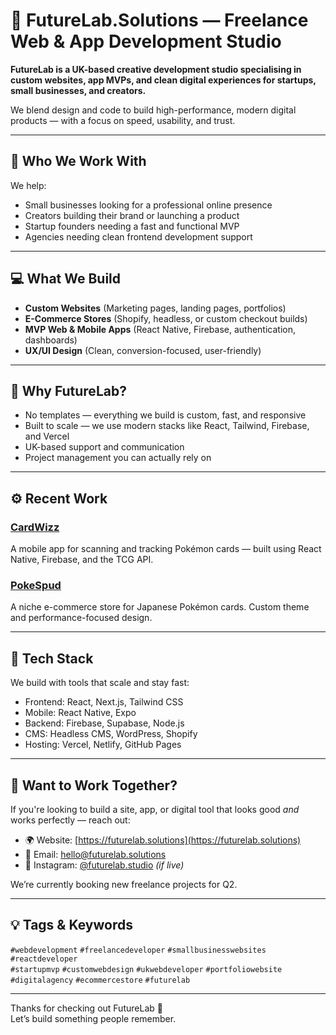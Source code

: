 # 🚀 FutureLab.Solutions — Freelance Web & App Development Studio

**FutureLab is a UK-based creative development studio specialising in custom websites, app MVPs, and clean digital experiences for startups, small businesses, and creators.**

We blend design and code to build high-performance, modern digital products — with a focus on speed, usability, and trust.

---

## 🌟 Who We Work With

We help:
- Small businesses looking for a professional online presence
- Creators building their brand or launching a product
- Startup founders needing a fast and functional MVP
- Agencies needing clean frontend development support

---

## 💻 What We Build

- **Custom Websites** (Marketing pages, landing pages, portfolios)  
- **E-Commerce Stores** (Shopify, headless, or custom checkout builds)  
- **MVP Web & Mobile Apps** (React Native, Firebase, authentication, dashboards)  
- **UX/UI Design** (Clean, conversion-focused, user-friendly)

---

## 🧠 Why FutureLab?

- No templates — everything we build is custom, fast, and responsive  
- Built to scale — we use modern stacks like React, Tailwind, Firebase, and Vercel  
- UK-based support and communication  
- Project management you can actually rely on

---

## ⚙️ Recent Work

### [CardWizz](https://futurelab.solutions)  
A mobile app for scanning and tracking Pokémon cards — built using React Native, Firebase, and the TCG API.

### [PokeSpud](https://pokespud.com)  
A niche e-commerce store for Japanese Pokémon cards. Custom theme and performance-focused design.

---

## 🔧 Tech Stack

We build with tools that scale and stay fast:
- Frontend: React, Next.js, Tailwind CSS
- Mobile: React Native, Expo
- Backend: Firebase, Supabase, Node.js
- CMS: Headless CMS, WordPress, Shopify
- Hosting: Vercel, Netlify, GitHub Pages

---

## 📩 Want to Work Together?

If you're looking to build a site, app, or digital tool that looks good *and* works perfectly — reach out:

- 🌍 Website: [https://futurelab.solutions](https://futurelab.solutions)
- 📧 Email: hello@futurelab.solutions
- 📱 Instagram: [@futurelab.studio](https://instagram.com/futurelab.studio) *(if live)*

We’re currently booking new freelance projects for Q2.

---

## 💡 Tags & Keywords

`#webdevelopment` `#freelancedeveloper` `#smallbusinesswebsites` `#reactdeveloper`  
`#startupmvp` `#customwebdesign` `#ukwebdeveloper` `#portfoliowebsite`  
`#digitalagency` `#ecommercestore` `#futurelab`

---

Thanks for checking out FutureLab 👋  
Let’s build something people remember.
